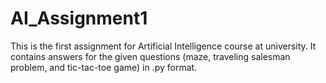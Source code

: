 # AI_Assignment1

 This is the first assignment for Artificial Intelligence course at university.
 It contains answers for the given questions (maze, traveling salesman problem, and tic-tac-toe game) in .py format.
